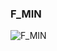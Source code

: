 ### F_MIN



![F_MIN](https://user-images.githubusercontent.com/116869307/214145380-70470032-f41d-4e56-b478-a1a7d237ca1d.png)






















